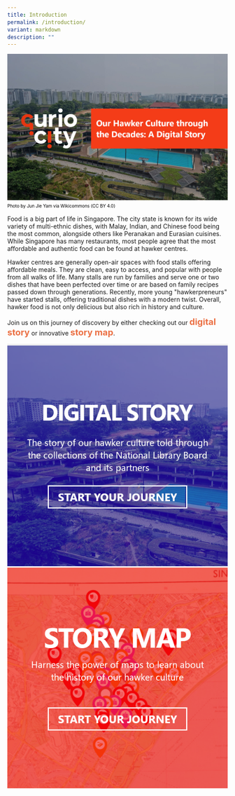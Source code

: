 ```yaml
---
title: Introduction
permalink: /introduction/
variant: markdown
description: ""
---
```

![](/images/Hawkersdigital/hawkers_digitalstory_cover_dg_1.jpg)
<span style="font-weight: 400; font-size: 10px; font-style: normal; color:#000000">Photo by Jun Jie Yam via Wikicommons (CC BY 4.0)</span>

Food is a big part of life in Singapore. The city state is known for its wide variety of multi-ethnic dishes, with Malay, Indian, and Chinese food being the most common, alongside others like Peranakan and Eurasian cuisines. While Singapore has many restaurants, most people agree that the most affordable and authentic food can be found at hawker centres.

Hawker centres are generally open-air spaces with food stalls offering affordable meals. They are clean, easy to access, and popular with people from all walks of life. Many stalls are run by families and serve one or two dishes that have been perfected over time or are based on family recipes passed down through generations. Recently, more young "hawkerpreneurs" have started stalls, offering traditional dishes with a modern twist. Overall, hawker food is not only delicious but also rich in history and culture.

Join us on this journey of discovery by either checking out our <span style="font-weight: 700; font-size: 20px; font-style: normal; color:#eb7044">digital story</span> or innovative <span style="font-weight: 700; font-size: 20px; font-style: normal; color:#eb7044">story map</span>.

<div class="container__line padding--lg">
    <div class="row">
        <div class="col is-12" style="padding: 2px 0; background-color: #efefef;">
        </div>
    </div>
</div>

<div>
	<div class="row is-multiline">
	    <div class="col is-half-desktop is-half-tablet">
<a href="/digital-stories/bras-basah/bb-early/"><img src="/images/Hawkersdigital/hawkers_dg_icon_1.png" alt="image 2"></a>
	</div>
    <div class="col is-half-desktop is-half-tablet">
			<a href="https://go.gov.sg/curiocity-tahbbmap"><img src="/images/Hawkersdigital/hawkers_map_icon_1_1.png" alt="image 4"></a>
</div>
	</div> 
	</div>